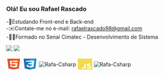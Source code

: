 ### Olá! Eu sou Rafael Rascado

-🌱Estudando Front-end e Back-end </br>
-✉️Contate-me no e-mail: rafaelrascado98@gmail.com</br>
-🧑‍🎓Formado no Senai Cimatec - Desenvolvimento de Sistema</br>

<div>
  <img height="180em" src="https://github-readme-stats.vercel.app/api/top-langs/?username=Rafaelocm&layout=compact&langs_count=7&theme=github_dark"/>
  <img height="180em" src="https://github-readme-stats.vercel.app/api?username=Rafaelocm&show_icons=true&theme=github_dark&include_all_commits=true&count_private=true"/>
</div>

<div style="display: inline_block"><br>
  <img align="center" alt="Rafa-HTML" height="30" width="40" src="https://raw.githubusercontent.com/devicons/devicon/master/icons/html5/html5-original.svg">
  <img align="center" alt="Rafa-CSS" height="30" width="40" src="https://raw.githubusercontent.com/devicons/devicon/master/icons/css3/css3-original.svg">
  <img align="center" alt="Rafa-Csharp" height="30" width="40" src="https://cdn.jsdelivr.net/gh/devicons/devicon/icons/bootstrap/bootstrap-original.svg">
  <img align="center" alt="Rafa-Js" height="30" width="40" src="https://raw.githubusercontent.com/devicons/devicon/master/icons/javascript/javascript-plain.svg">
  <img align="center" alt="Rafa-Csharp" height="30" width="40" src="https://cdn.jsdelivr.net/gh/devicons/devicon/icons/csharp/csharp-original.svg">
</div>

